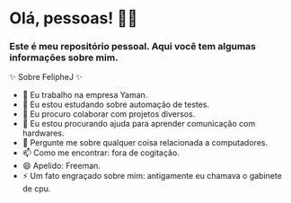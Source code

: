 # Olá, pessoas! 👋😄
### Este é meu repositório pessoal. Aqui você tem algumas informações sobre mim.

✨ Sobre FelipheJ ✨

- 🔭 Eu trabalho na empresa Yaman.
- 🌱 Eu estou estudando sobre automação de testes.
- 👯 Eu procuro colaborar com projetos diversos.
- 🤔 Eu estou procurando ajuda para aprender comunicação com hardwares.
- 💬 Pergunte me sobre qualquer coisa relacionada a computadores.
- 📫 Como me encontrar: fora de cogitação.
- 😄 Apelido: Freeman.
- ⚡ Um fato engraçado sobre mim: antigamente eu chamava o gabinete de cpu.
